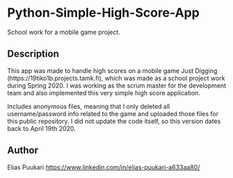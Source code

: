 # Python-Simple-High-Score-App

School work for a mobile game project.

## Description

<p>This app was made to handle high scores on a mobile game Just Digging (https://19tiko1b.projects.tamk.fi), which was made as a school project work during Spring 2020. I was working as the scrum master for the development team and also implemented this very simple high score application.
 
<p>Includes anonymous files, meaning that I only deleted all username/password info related to the game and uploaded those files for this public repository. I did not update the code itself, so this version dates back to April 19th 2020.

## Author

Elias Puukari
https://www.linkedin.com/in/elias-puukari-a633aa80/
